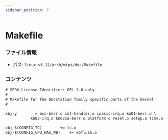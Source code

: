 ```yaml
---
sidebar_position: 7
---
```

# Makefile

### ファイル情報

- パス: `linux-v6.12/arch/mips/dec/Makefile`

### コンテンツ

```txt
# SPDX-License-Identifier: GPL-2.0-only
#
# Makefile for the DECstation family specific parts of the kernel
#

obj-y		:= ecc-berr.o int-handler.o ioasic-irq.o kn01-berr.o \
		   kn02-irq.o kn02xa-berr.o platform.o reset.o setup.o time.o

obj-$(CONFIG_TC)		+= tc.o
obj-$(CONFIG_CPU_HAS_WB)	+= wbflush.o

```
